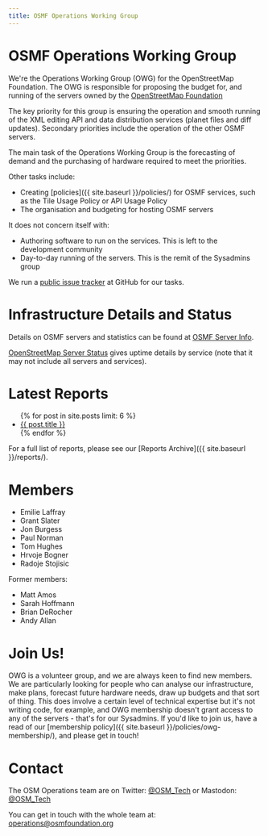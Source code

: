 ```yaml
---
title: OSMF Operations Working Group
---
```


# OSMF Operations Working Group

We're the Operations Working Group (OWG) for the OpenStreetMap Foundation. The OWG is responsible for proposing the budget for, and running of the servers owned by the [OpenStreetMap Foundation](https://wiki.osmfoundation.org/)

The key priority for this group is ensuring the operation and smooth running of the XML editing API and data distribution services (planet files and diff updates). Secondary priorities include the operation of the other OSMF servers.

The main task of the Operations Working Group is the forecasting of demand and the purchasing of hardware required to meet the priorities.

Other tasks include:

* Creating [policies]({{ site.baseurl }}/policies/) for OSMF services, such as the Tile Usage Policy or API Usage Policy
* The organisation and budgeting for hosting OSMF servers

It does not concern itself with:

* Authoring software to run on the services. This is left to the development community
* Day-to-day running of the servers. This is the remit of the Sysadmins group

We run a [public issue tracker](https://github.com/openstreetmap/operations/issues) at GitHub for our tasks.

# Infrastructure Details and Status

Details on OSMF servers and statistics can be found at [OSMF Server Info](https://hardware.openstreetmap.org/).

[OpenStreetMap Server Status](https://uptime.openstreetmap.org/) gives uptime details by service (note that it may not include all servers and services).

# Latest Reports

<ul class="posts">
  {% for post in site.posts limit: 6 %}
    <li><a href="{{ site.baseurl }}{{ post.url }}">{{ post.title }}</a></li>
  {% endfor %}
</ul>

For a full list of reports, please see our [Reports Archive]({{ site.baseurl }}/reports/).

# Members

* Emilie Laffray
* Grant Slater
* Jon Burgess
* Paul Norman
* Tom Hughes
* Hrvoje Bogner
* Radoje Stojisic

Former members:

* Matt Amos
* Sarah Hoffmann
* Brian DeRocher
* Andy Allan

# Join Us!

OWG is a volunteer group, and we are always keen to find new members. We are particularly looking for people who can analyse our infrastructure, make plans, forecast future hardware needs, draw up budgets and that sort of thing. This does involve a certain level of technical expertise but it's not writing code, for example, and OWG membership doesn't grant access to any of the servers - that's for our Sysadmins. If you'd like to join us, have a read of our [membership policy]({{ site.baseurl }}/policies/owg-membership/), and please get in touch!

# Contact

The OSM Operations team are on Twitter: [@OSM_Tech](https://twitter.com/osm_tech) or Mastodon: <a href="https://en.osm.town/@osm_tech" rel="me">@OSM_Tech</a>

You can get in touch with the whole team at: [operations@osmfoundation.org](mailto:operations@osmfoundation.org)
